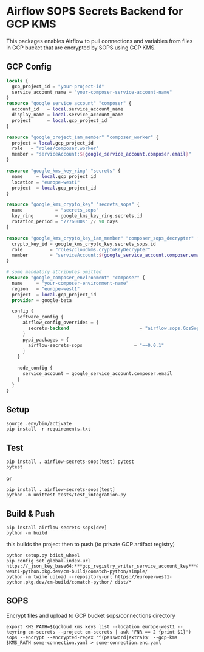 # Airflow SOPS Secrets Backend for GCP KMS
This packages enables Airflow to pull connections and variables
from files in GCP bucket that are encrypted by SOPS using GCP
KMS.

## GCP Config
```terraform
locals {
  gcp_project_id = "your-project-id"
  service_account_name = "your-composer-service-account-name"
}
resource "google_service_account" "composer" {
  account_id   = local.service_account_name
  display_name = local.service_account_name
  project      = local.gcp_project_id
}

resource "google_project_iam_member" "composer_worker" {
  project = local.gcp_project_id
  role   = "roles/composer.worker"
  member = "serviceAccount:${google_service_account.composer.email}"
}

resource "google_kms_key_ring" "secrets" {
  name     = local.gcp_project_id
  location = "europe-west1"
  project  = local.gcp_project_id
}

resource "google_kms_crypto_key" "secrets_sops" {
  name            = "secrets_sops"
  key_ring        = google_kms_key_ring.secrets.id
  rotation_period = "7776000s" // 90 days
}

resource "google_kms_crypto_key_iam_member" "composer_sops_decrypter" {
  crypto_key_id = google_kms_crypto_key.secrets_sops.id
  role          = "roles/cloudkms.cryptoKeyDecrypter"
  member        = "serviceAccount:${google_service_account.composer.email}"
}

# some mandatory attributes omitted
resource "google_composer_environment" "composer" {
  name     = "your-composer-environment-name"
  region   = "europe-west1"
  project  = local.gcp_project_id
  provider = google-beta

  config {
    software_config {
      airflow_config_overrides = {
        secrets-backend                          = "airflow.sops.GcsSopsSecretsBackend"
      }
      pypi_packages = {
        airflow-secrets-sops                   = "==0.0.1"
      }
    }
    
    node_config {
      service_account = google_service_account.composer.email
    }
  }
}
```

## Setup
```shell
source .env/bin/activate
pip install -r requirements.txt
```

## Test
```shell
pip install . airflow-secrets-sops[test] pytest
pytest
```
or 
```shell
pip install . airflow-secrets-sops[test]
python -m unittest tests/test_integration.py
```

## Build & Push
```shell
pip install airflow-secrets-sops[dev]
python -m build
```
this builds the project then to push (to private GCP artifact registry)
```shell
python setup.py bdist_wheel
pip config set global.index-url https://_json_key_base64:***gcp_registry_writer_service_account_key***@europe-west1-python.pkg.dev/cm-build/comatch-python/simple/
python -m twine upload --repository-url https://europe-west1-python.pkg.dev/cm-build/comatch-python/ dist/*
```

## SOPS
Encrypt files and upload to GCP bucket sops/connections directory
```shell
export KMS_PATH=$(gcloud kms keys list --location europe-west1 --keyring cm-secrets --project cm-secrets | awk 'FNR == 2 {print $1}')
sops --encrypt --encrypted-regex '^(password|extra)$' --gcp-kms $KMS_PATH some-connection.yaml > some-connection.enc.yaml
```
